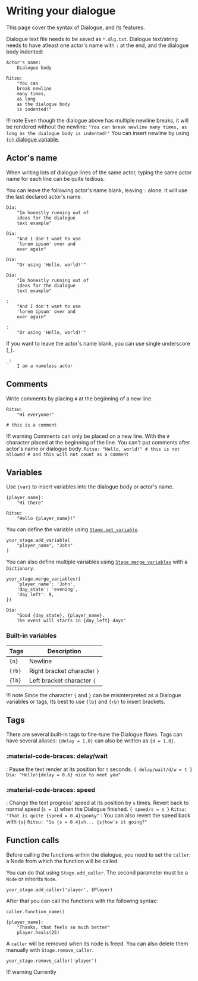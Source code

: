 # Writing your dialogue

This page cover the syntax of Dialogue, and its features.

Dialogue text file needs to be saved as `*.dlg.txt`. Dialogue text/string needs to have atleast one actor's name with `:` at the end, and the dialogue body indented:
```
Actor's name:
    Dialogue body
```

```
Ritsu:
    "You can
    break newline
    many times,
    as long
    as the dialogue body
    is indented!"
```

!!! note
    Even though the dialogue above has multiple newline breaks, it will be rendered without the newline:
    ```
    "You can break newline many times, as long as the dialogue body is indented!"
    ```
    You can insert newline by using [`{n}` dialogue variable.](#built-in-variables)

## Actor's name

When writing lots of dialogue lines of the same actor, typing the same actor name for each line can be quite tedious.

You can leave the following actor's name blank, leaving `:` alone. It will use the last declared actor's name.

<div class="grid" markdown>

```
Dia:
    "Im honestly running out of
    ideas for the dialogue
    text example"

Dia:
    "And I don't want to use
    'lorem ipsum' over and
    over again"

Dia:
    "Or using 'Hello, world!'"
```

```
Dia:
    "Im honestly running out of
    ideas for the dialogue
    text example"

:
    "And I don't want to use
    'lorem ipsum' over and
    over again"

:
    "Or using 'Hello, world!'"
```

</div>

If you want to leave the actor's name blank, you can use single underscore (`_`).

```
_:
    I am a nameless actor
```

## Comments

Write comments by placing `#` at the beginning of a new line.
```
Ritsu:
    "Hi everyone!"

# this is a comment
```

!!! warning
    Comments can only be placed on a new line. With the `#` character placed at the beginning of the line. You can't put comments after actor's name or dialogue body.
    ```
    Ritsu:
        "Hello, world!" # this is not allowed
        # and this will not count as a comment
    ```

## Variables

Use `{var}` to insert variables into the dialogue body or actor's name.

```
{player_name}:
    "Hi there"

Ritsu:
    "Hello {player_name}!"
```

You can define the variable using [`Stage.set_variable`]("/").

```gdscript
your_stage.add_variable(
    "player_name", "John"
)
```

You can also define multiple variables using [`Stage.merge_variables`]("/") with a `Dictionary`.

```gdscript
your_stage.merge_variables({
    'player_name': 'John',
    'day_state': 'evening',
    'day_left': 9,
})
```
```
Dia:
    "Good {day_state}, {player_name}.
    The event will starts in {day_left} days"
```

### Built-in variables

| Tags    | Description         |
| ------- | ------------------- |
| `{n}` | Newline|
| `{rb}` | Right bracket character `}`|
| `{lb}` | Left bracket character `{`|

!!! note
    Since the character `{` and `}` can be misinterpreted as a Dialogue variables or tags, Its best to use `{lb}` and `{rb}` to insert brackets.

## Tags

There are several built-in tags to fine-tune the Dialogue flows. Tags can have several aliases: `{delay = 1.0}` can also be written as `{d = 1.0}`.

### :material-code-braces: delay/wait

:   Pause the text render at its position for `t` seconds.
    ```
    { delay/wait/d/w = t }
    ```
    ```
    Dia:
        "Hello!{delay = 0.6} nice to meet you"
    ```

### :material-code-braces: speed

:   Change the text progress' speed at its position by `s` times. Revert back to normal speed (`s = 1`) when the Dialogue finished.
    ```
    { speed/s = s }
    ```
    ```
    Ritsu:
        "That is quite {speed = 0.4}spooky"
    ```
:   You can also revert the speed back with `{s}`
    ```
    Ritsu:
        "So {s = 0.4}uh... {s}how's it going?"
    ```

## Function calls

Before calling the functions within the dialogue, you need to set the `caller`: a Node from which the function will be called.

You can do that using `Stage.add_caller`. The second parameter must be a `Node` or inherits `Node`.

```gdscript
your_stage.add_caller('player', $Player)
```

After that you can call the functions with the following syntax:
```
caller.function_name()
```


```
{player_name}:
    "Thanks, that feels so much better"
    player.heals(25)
```

A `caller` will be removed when its node is freed. You can also delete them manually with `Stage.remove_caller`.

```gdscript
your_stage.remove_caller('player')
```

!!! warning
    Currently